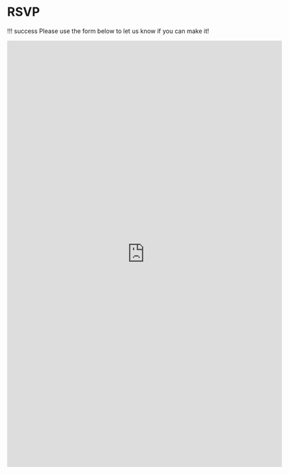 # RSVP

!!! success
  Please use the form below to let us know if you can make it!

<iframe src="https://docs.google.com/forms/d/e/1FAIpQLSdodSs2PF_ePy5EZI22vnRgjOTwfPvNyNeN5m_ph7zMjtxKNA/viewform?embedded=true" width="640" height="993" frameborder="0" marginheight="0" marginwidth="0">Loading…</iframe>